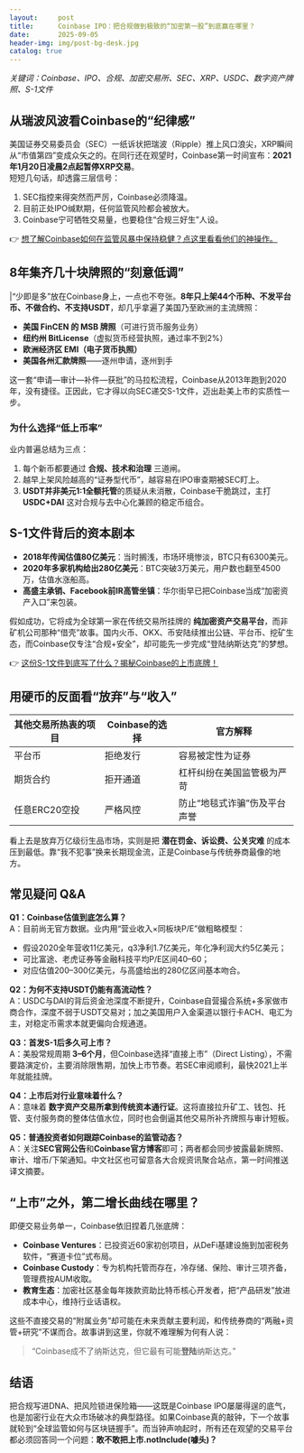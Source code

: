 ```yaml
---
layout:     post
title:      Coinbase IPO：把合规做到极致的“加密第一股”到底赢在哪里？
date:       2025-09-05
header-img: img/post-bg-desk.jpg
catalog: true
---
```


*关键词：Coinbase、IPO、合规、加密交易所、SEC、XRP、USDC、数字资产牌照、S-1文件*

## 从瑞波风波看Coinbase的“纪律感”
美国证券交易委员会（SEC）一纸诉状把瑞波（Ripple）推上风口浪尖，XRP瞬间从“市值第四”变成众矢之的。在同行还在观望时，Coinbase第一时间宣布：**2021年1月20日凌晨2点起暂停XRP交易**。  
短短几句话，却透露三层信号：  
1. SEC指控来得突然而严厉，Coinbase必须降温。  
2. 目前正处IPO缄默期，任何监管风险都会被放大。  
3. Coinbase宁可牺牲交易量，也要稳住“合规三好生”人设。  

👉 [想了解Coinbase如何在监管风暴中保持稳健？点这里看看他们的神操作。](https://okxdog.com/)

## 8年集齐几十块牌照的“刻意低调”
|“少即是多”放在Coinbase身上，一点也不夸张。**8年只上架44个币种、不发平台币、不做合约、不支持USDT**，却几乎拿遍了美国乃至欧洲的主流牌照：  
- **美国 FinCEN 的 MSB 牌照**（可进行货币服务业务）  
- **纽约州 BitLicense**（虚拟货币经营执照，通过率不到2%）  
- **欧洲经济区 EMI（电子货币执照）**  
- **美国各州汇款牌照**——逐州申请，逐州到手  

这一套“申请—审计—补件—获批”的马拉松流程，Coinbase从2013年跑到2020年，没有捷径。正因此，它才得以向SEC递交S-1文件，迈出赴美上市的实质性一步。  

### 为什么选择“低上币率”  
业内普遍总结为三点：  
1. 每个新币都要通过 **合规、技术和治理** 三道闸。  
2. 越早上架风险越高的“证券型代币”，越容易在IPO审查期被SEC盯上。  
3. **USDT并非美元1:1全额托管**的质疑从未消散，Coinbase干脆跳过，主打 **USDC+DAI** 这对合规与去中心化兼顾的稳定币组合。  

## S-1文件背后的资本剧本  
- **2018年传闻估值80亿美元**：当时搁浅，市场环境惨淡，BTC只有6300美元。  
- **2020年多家机构给出280亿美元**：BTC突破3万美元，用户数也翻至4500万，估值水涨船高。  
- **高盛主承销、Facebook前IR高管坐镇**：华尔街早已把Coinbase当成“加密资产入口”来包装。  

假如成功，它将成为全球第一家在传统交易所挂牌的 **纯加密资产交易平台**，而非矿机公司那种“借壳”故事。国内火币、OKX、币安陆续推出公链、平台币、挖矿生态，而Coinbase仅专注“合规+安全”，却可能先一步完成“登陆纳斯达克”的梦想。  

👉 [这份S-1文件到底写了什么？揭秘Coinbase的上市底牌！](https://okxdog.com/)

## 用硬币的反面看“放弃”与“收入”  
| 其他交易所热衷的项目 | Coinbase的选择 | 官方解释 |
|---|---|---|
| 平台币 | 拒绝发行 | 容易被定性为证券 |
| 期货合约 | 拒开通道 | 杠杆纠纷在美国监管极为严苛 |
| 任意ERC20空投 | 严格风控 | 防止“地毯式诈骗”伤及平台声誉 |

看上去是放弃万亿级衍生品市场，实则是把 **潜在罚金、诉讼费、公关灾难** 的成本压到最低。靠“我不犯事”换来长期现金流，正是Coinbase与传统券商最像的地方。

## 常见疑问 Q&A

**Q1：Coinbase估值到底怎么算？**  
A：目前尚无官方数据。业内用“营业收入×同板块P/E”做粗略模型：  
- 假设2020全年营收11亿美元，q3净利1.7亿美元，年化净利润大约5亿美元；  
- 可比富途、老虎证券等金融科技平均P/E区间40–60；  
- 对应估值200–300亿美元，与高盛给出的280亿区间基本吻合。

**Q2：为何不支持USDT仍能有高流动性？**  
A：USDC与DAI的背后资金池深度不断提升，Coinbase自营撮合系统+多家做市商合作，深度不弱于USDT交易对；加之美国用户入金渠道以银行卡ACH、电汇为主，对稳定币需求本就更偏向合规通道。

**Q3：首发S-1后多久可上市？**  
A：美股常规周期 **3–6个月**，但Coinbase选择“直接上市”（Direct Listing），不需要路演定价，主要消除限售期，加快上市节奏。若SEC审阅顺利，最快2021上半年就能挂牌。

**Q4：上市后对行业意味着什么？**  
A：意味着 **数字资产交易所拿到传统资本通行证**。这将直接拉升矿工、钱包、托管、支付服务商的整体估值水位，同时也会倒逼其他交易所补齐牌照与审计短板。

**Q5：普通投资者如何跟踪Coinbase的监管动态？**  
A：关注**SEC官网公告**和**Coinbase官方博客**即可；两者都会同步披露最新牌照、审计、增币/下架通知。中文社区也可留意各大合规资讯聚合站点，第一时间推送译文摘要。

## “上市”之外，第二增长曲线在哪里？  
即便交易业务单一，Coinbase依旧捏着几张底牌：  
- **Coinbase Ventures**：已投资近60家初创项目，从DeFi基建设施到加密税务软件，“赛道卡位”式布局。  
- **Coinbase Custody**：专为机构托管而存在，冷存储、保险、审计三项齐备，管理费按AUM收取。  
- **教育生态**：加密社区基金每年拨款资助比特币核心开发者，把“产品研发”放进成本中心，维持行业话语权。  

这些不直接交易的“附属业务”却可能在未来贡献主要利润，和传统券商的“两融+资管+研究”不谋而合。故事讲到这里，你就不难理解为何有人说：  
> “Coinbase成不了纳斯达克，但它最有可能**登陆**纳斯达克。”

## 结语
把合规写进DNA、把风险锁进保险箱——这既是Coinbase IPO屡屡得逞的底气，也是加密行业在大众市场破冰的典型路径。如果Coinbase真的敲钟，下一个故事就轮到“全球监管如何与区块链握手”。而当钟声响起时，所有还在观望的交易平台都必须回答同一个问题：**敢不敢把上市.notInclude(噱头)？**